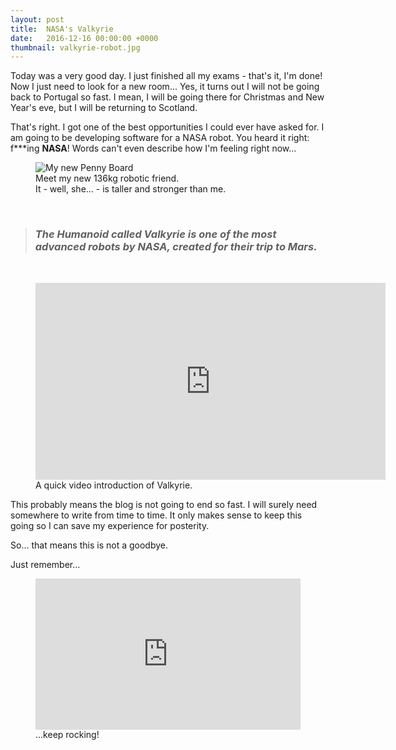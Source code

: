 ```yaml
---
layout: post
title:  NASA's Valkyrie
date:   2016-12-16 00:00:00 +0000
thumbnail: valkyrie-robot.jpg
---
```


Today was a very good day. I just finished all my exams - that's it, I'm done! Now I just need to look for a new room... Yes, it turns out I will not be going back to Portugal so fast. I mean, I will be going there for Christmas and New Year's eve, but I will be returning to Scotland.

That's right. I got one of the best opportunities I could ever have asked for. I am going to be developing software for a NASA robot. You heard it right: f\*\*\*ing **NASA**! Words can't even describe how I'm feeling right now...

<figure>
	<img src="{{ site.baseurl }}/assets/20161216_170451.jpg" alt="My new Penny Board">
	<figcaption>
		Meet my new 136kg robotic friend.<br>
		It - well, she... - is taller and stronger than me.
	</figcaption>
</figure>

<br>

> ### *The Humanoid called Valkyrie is one of the most advanced robots by NASA, created for their trip to Mars.*

<br>

<figure>
	<div class="video-container"><iframe width="560" height="315" src="https://www.youtube.com/embed/yTGSy-79eHc" frameborder="0" allowfullscreen></iframe></div>
	<figcaption>
		A quick video introduction of Valkyrie.
	</figcaption>
</figure>

This probably means the blog is not going to end so fast. I will surely need somewhere to write from time to time. It only makes sense to keep this going so I can save my experience for posterity.

So... that means this is not a goodbye.

Just remember...

<figure>
	<div style="position:relative;padding-bottom:57%"><iframe src="https://gfycat.com/ifr/ShallowHardGelada" frameborder="0" scrolling="no" width="100%" height="100%" style="position:absolute;top:0;left:0;" allowfullscreen></iframe></div>
	<figcaption>
		...keep rocking!
	</figcaption>
</figure>
